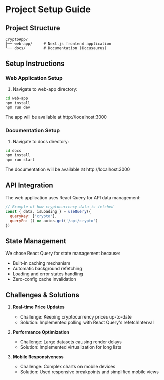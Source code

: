 # Project Setup Guide

## Project Structure
```
CryptoApp/
├── web-app/     # Next.js frontend application 
└── docs/        # Documentation (Docusaurus)
```

## Setup Instructions

### Web Application Setup
1. Navigate to web-app directory:
```bash
cd web-app
npm install
npm run dev
```
The app will be available at http://localhost:3000

### Documentation Setup
1. Navigate to docs directory:
```bash
cd docs
npm install
npm run start
```
The documentation will be available at http://localhost:3000

## API Integration

The web application uses React Query for API data management:

```javascript
// Example of how cryptocurrency data is fetched
const { data, isLoading } = useQuery({
  queryKey: ['crypto'],
  queryFn: () => axios.get('/api/crypto')
})
```

## State Management

We chose React Query for state management because:
- Built-in caching mechanism
- Automatic background refetching
- Loading and error states handling
- Zero-config cache invalidation

## Challenges & Solutions

1. **Real-time Price Updates**
   - Challenge: Keeping cryptocurrency prices up-to-date
   - Solution: Implemented polling with React Query's refetchInterval

2. **Performance Optimization**
   - Challenge: Large datasets causing render delays
   - Solution: Implemented virtualization for long lists

3. **Mobile Responsiveness**
   - Challenge: Complex charts on mobile devices
   - Solution: Used responsive breakpoints and simplified mobile views

